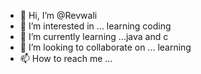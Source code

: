 - 👋 Hi, I’m @Revwali
- 👀 I’m interested in ... learning coding
- 🌱 I’m currently learning ...java and c
- 💞️ I’m looking to collaborate on ... learning
- 📫 How to reach me ...

<!---
Revwali/Revwali is a ✨ special ✨ repository because its `README.md` (this file) appears on your GitHub profile.
You can click the Preview link to take a look at your changes.
--->

